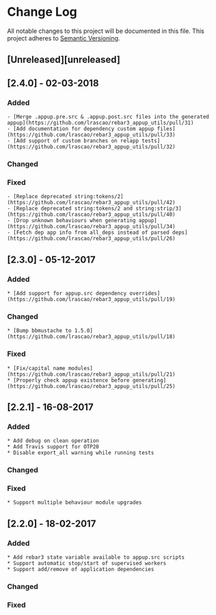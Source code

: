 # Change Log
All notable changes to this project will be documented in this file.
This project adheres to [Semantic Versioning](http://semver.org/).

## [Unreleased][unreleased]

## [2.4.0] - 02-03-2018
### Added
    - [Merge .appup.pre.src & .appup.post.src files into the generated appup](https://github.com/lrascao/rebar3_appup_utils/pull/31)
    - [Add documentation for dependency custom appup files](https://github.com/lrascao/rebar3_appup_utils/pull/33)
    - [Add support of custom branches on relapp tests](https://github.com/lrascao/rebar3_appup_utils/pull/32)
### Changed
### Fixed
    - [Replace deprecated string:tokens/2](https://github.com/lrascao/rebar3_appup_utils/pull/42)
    - [Replace deprecated string:tokens/2 and string:strip/3](https://github.com/lrascao/rebar3_appup_utils/pull/40)
    - [Drop unknown behaviours when generating appup](https://github.com/lrascao/rebar3_appup_utils/pull/34)
    - [Fetch dep app info from all_deps instead of parsed deps](https://github.com/lrascao/rebar3_appup_utils/pull/26)

## [2.3.0] - 05-12-2017
### Added
    * [Add support for appup.src dependency overrides](https://github.com/lrascao/rebar3_appup_utils/pull/19)
### Changed
    * [Bump bbmustache to 1.5.0](https://github.com/lrascao/rebar3_appup_utils/pull/18)
### Fixed
    * [Fix/capital name modules](https://github.com/lrascao/rebar3_appup_utils/pull/21)
    * [Properly check appup existence before generating](https://github.com/lrascao/rebar3_appup_utils/pull/25)

## [2.2.1] - 16-08-2017
### Added
    * Add debug on clean operation
    * Add Travis support for OTP20
    * Disable export_all warning while running tests
### Changed
### Fixed
    * Support multiple behaviour module upgrades

## [2.2.0] - 18-02-2017
### Added
    * Add rebar3 state variable available to appup.src scripts
    * Support automatic stop/start of supervised workers
    * Support add/remove of application dependencies
### Changed
### Fixed
